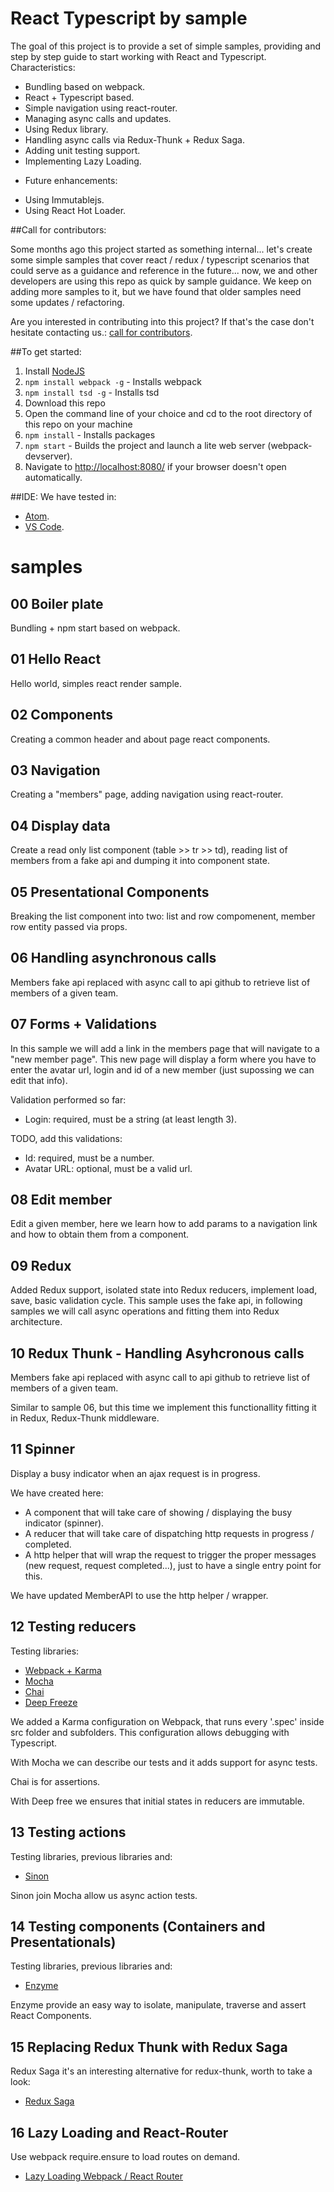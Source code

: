 # React Typescript by sample

The goal of this project is to provide a set of simple samples, providing and step by step guide to
start working with React and Typescript. Characteristics:

+ Bundling based on webpack.
+ React + Typescript based.
+ Simple navigation using react-router.
+ Managing async calls and updates.
+ Using Redux library.
+ Handling async calls via Redux-Thunk + Redux Saga.
+ Adding unit testing support.
+ Implementing Lazy Loading.

- Future enhancements:

 + Using Immutablejs.
 + Using React Hot Loader.
 
##Call for contributors:

Some months ago this project started as something internal... let's create some simple samples that cover react / redux / typescript scenarios that could serve as a guidance and reference in the future... now, we and other developers are using this repo as quick by sample guidance. We keep on adding more samples to it, but we have found that older samples need some updates / refactoring.

Are you interested in contributing into this project? If that's the case don't hesitate contacting us.: [call for contributors](https://github.com/Lemoncode/react-typescript-samples/issues/62).

##To get started:  
1. Install [NodeJS](http://www.nodejs.org)  
2. `npm install webpack -g` - Installs webpack
3. `npm install tsd -g` - Installs tsd
4. Download this repo
5. Open the command line of your choice and cd to the root directory of this repo on your machine  
6. `npm install` - Installs packages
7. `npm start` - Builds the project and launch a lite web server (webpack-devserver).
8. Navigate to [http://localhost:8080/](http://localhost:8080/) if your browser doesn't open automatically.

##IDE:
We have tested in:
 + [Atom](https://atom.io/).
 + [VS Code](https://code.visualstudio.com/).

# samples

## 00 Boiler plate

Bundling + npm start based on webpack.

## 01 Hello React

Hello world, simples react render sample.

## 02 Components

Creating a common header and about page react components.


## 03 Navigation

Creating a "members" page, adding navigation using react-router.


## 04 Display data

Create a read only list component (table >> tr >> td), reading list of members
from a fake api and dumping it into component state.

## 05 Presentational Components

Breaking the list component into two: list and row compomenent, member row
entity passed via props.

## 06 Handling asynchronous calls

Members fake api replaced with async call to api github to retrieve list of
members of a given team.

## 07 Forms + Validations

In this sample we will add a link in the members page that will navigate to a
"new member page". This new page will display a form where you have to enter
the avatar url, login and id of a new member (just supossing we can edit that info).

Validation performed so far:

* Login: required, must be a string (at least length 3).

TODO, add this validations:
* Id: required, must be a number.
* Avatar URL: optional, must be a valid url.

## 08 Edit member

Edit a given member, here we learn how to add params to a navigation link and
how to obtain them from a component.

## 09 Redux

Added Redux support, isolated state into Redux reducers, implement load, save,
basic validation cycle. This sample uses the fake api, in following samples
we will call async operations and fitting them into Redux architecture.


## 10 Redux Thunk - Handling Asyhcronous calls

Members fake api replaced with async call to api github to retrieve list of
members of a given team.

Similar to sample 06, but this time we implement this functionallity fitting it
in Redux, Redux-Thunk middleware.


## 11 Spinner

Display a busy indicator when an ajax request is in progress.

We have created here:

* A component that will take care of showing / displaying the busy indicator (spinner).
* A reducer that will take care of dispatching http requests in progress / completed.
* A http helper that will wrap the request to trigger the proper messages (new request, request completed...), just to
have a single entry point for this.

We have updated MemberAPI to use the http helper / wrapper.

## 12 Testing reducers

Testing libraries:

* [Webpack + Karma](https://github.com/webpack/karma-webpack)
* [Mocha](https://github.com/mochajs/mocha)
* [Chai](http://chaijs.com/)
* [Deep Freeze](https://github.com/substack/deep-freeze)

We added a Karma configuration on Webpack, that runs every '.spec' inside src folder and subfolders.
This configuration allows debugging with Typescript.

With Mocha we can describe our tests and it adds support for async tests.

Chai is for assertions.

With Deep free we ensures that initial states in reducers are immutable.

## 13 Testing actions

Testing libraries, previous libraries and:

* [Sinon](http://sinonjs.org/)

Sinon join Mocha allow us async action tests.

## 14 Testing components (Containers and Presentationals)

Testing libraries, previous libraries and:

* [Enzyme](https://github.com/airbnb/enzyme)

Enzyme provide an easy way to isolate, manipulate, traverse and assert React Components.

## 15 Replacing Redux Thunk with Redux Saga

Redux Saga it's an interesting alternative for redux-thunk, worth to take a look:

* [Redux Saga](https://github.com/yelouafi/redux-saga)

## 16 Lazy Loading and React-Router

Use webpack require.ensure to load routes on demand.

* [Lazy Loading Webpack / React Router](http://blog.mxstbr.com/2016/01/react-apps-with-pages/)
